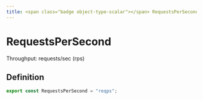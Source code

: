 ```yaml
---
title: <span class="badge object-type-scalar"></span> RequestsPerSecond
---
```

# <span class="badge object-type-scalar"></span> RequestsPerSecond

Throughput: requests/sec (rps)

## Definition

```typescript
export const RequestsPerSecond = "reqps";

```
